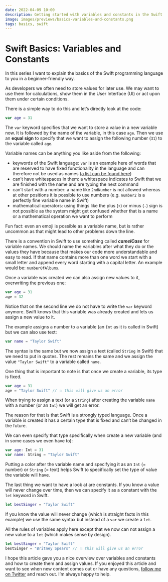```yaml
---
date: 2022-04-09 10:00
description: Getting started with variables and constants in the Swift language in a beginner-friendly way.
image: images/previews/basics-variables-and-constants.png
tags: basics, swift
---
```


# Swift Basics: Variables and Constants

In this series I want to explain the basics of the Swift programming language to you in a beginner-friendly way.

As developers we often need to store values for later use. We may want to use them for calculations, show them in the User Interface (UI) or act upon them under certain conditions.

There is a simple way to do this and let’s directly look at the code:

```swift
var age = 31
```

The `var` keyword specifies that we want to store a value in a new variable now. It is followed by the name of the variable, in this case `age`. Then we use an **equal sign** to specify that we want to assign the following number (`31`) to the variable called `age`.

Variable names can be anything you like aside from the following:

- keywords of the Swift language: `var` is an example here of words that are reserved to have fixed functionality in the language and can therefore not be used as names ([a list can be found here](https://www.tutorialkart.com/swift-tutorial/swift-keywords/))
- can’t have whitespaces in them: a whitespace indicates to Swift that we are finished with the name and are typing the next command
- can’t start with a number: a name like `2ndNumber` is not allowed whereas at other positions it is possible to use numbers (e.g. `number2` is a perfectly fine variable name in Swift)
- mathematical operators: using things like the plus (`+`) or minus (`-`) sign is not possible as the system might get confused whether that is a name or a mathematical operation we want to perform

Fun fact: even an emoji is possible as a variable name, but is rather uncommon as that might lead to other problems down the line.

There is a convention in Swift to use something called ***camelCase*** for variable names. We should name the variables after what they do or the values they have because that makes our code more understandable and easy to read. If that name contains more than one word we start with a small letter and append every word starting with a capital letter. An example would be: `numberOfAlbums`.

Once a variable was created we can also assign new values to it, overwriting the previous one:

```swift
var age = 31
age = 32
```

Notice that on the second line we do not have to write the `var` keyword anymore. Swift knows that this variable was already created and lets us assign a new value to it.

The example assigns a number to a variable (an `Int` as it is called in Swift) but we can also use text:

```swift
var name = "Taylor Swift"
```

The syntax is the same but we now assign a text (called `String` in Swift) that we need to put in quotes. The rest remains the same and we assign the value `"Taylor Swift"` to a variable called `name`.

One thing that is important to note is that once we create a variable, its type is fixed. 

```swift
var age = 31
age = "Taylor Swift" // 💥 this will give us an error
```

When trying to assign a text (or a `String`) after creating the variable `name` with a number (or an `Int`) we will get an error.

The reason for that is that Swift is a strongly typed language. Once a variable is created it has a certain type that is fixed and can’t be changed in the future.

We can even specify that type specifically when create a new variable (and in some cases we even have to):

```swift
var age: Int = 31
var name: String = "Taylor Swift"
```

Putting a color after the variable name and specifying it as an `Int` (= number) or `String` (= text) helps Swift to specifically set the type of value the variable will have.

The last thing we want to have a look at are constants.  If you know a value will never change over time, then we can specify it as a constant with the `let` keyword in Swift.

```swift
let bestSinger = "Taylor Swift"
```

If you know the value will never change (which is straight facts in this example) we use the same syntax but instead of a `var` we create a `let`.

All the rules of variables apply here except that we now can not assign a new value to a `let` (which makes sense by design).

```swift
let bestSinger = "Taylor Swift"
bestSinger = "Britney Spears" // 💥 this will give us an error 
```

I hope this article gave you a nice overview over variables and constants and how to create them and assign values. If you enjoyed this article and want to see when new content comes out or have any questions, [follow me on Twitter](https://twitter.com/stefanjblos) and reach out. I’m always happy to help.
